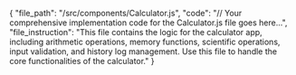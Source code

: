 {
  "file_path": "/src/components/Calculator.js",
  "code": "// Your comprehensive implementation code for the Calculator.js file goes here...",
  "file_instruction": "This file contains the logic for the calculator app, including arithmetic operations, memory functions, scientific operations, input validation, and history log management. Use this file to handle the core functionalities of the calculator."
}